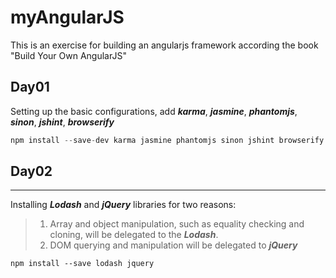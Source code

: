 # myAngularJS
This is an exercise for building an angularjs framework according the book "Build Your Own AngularJS"

## Day01
Setting up the basic configurations, add ***karma***, ***jasmine***, ***phantomjs***, ***sinon***, ***jshint***, ***browserify***
  
  ```javascript
  npm install --save-dev karma jasmine phantomjs sinon jshint browserify
  ``` 

## Day02
---

Installing ***Lodash*** and ***jQuery*** libraries for two reasons:
  > 1. Array and object manipulation, such as equality checking and cloning, will be delegated to the ***Lodash***.
  > 2. DOM querying and manipulation will be delegated to ***jQuery***

  ```node
  npm install --save lodash jquery 
  ```

